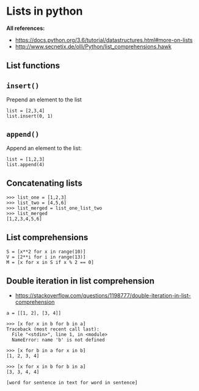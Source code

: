 # Lists in python

**All references:**
- https://docs.python.org/3.6/tutorial/datastructures.html#more-on-lists
- http://www.secnetix.de/olli/Python/list_comprehensions.hawk


## List functions

## `insert()`

Prepend an element to the list

~~~~
list = [2,3,4]
list.insert(0, 1)
~~~~

## `append()`

Append an element to the list:

~~~~
list = [1,2,3]
list.append(4)
~~~~

## Concatenating lists

~~~~
>>> list_one = [1,2,3]
>>> list_two = [4,5,6]
>>> list_merged = list_one_list_two
>>> list_merged
[1,2,3,4,5,6]
~~~~

## List comprehensions

~~~~
S = [x**2 for x in range(10)]
V = [2**i for i in range(13)]
M = [x for x in S if x % 2 == 0]
~~~~


## Double iteration in list comprehension

- https://stackoverflow.com/questions/1198777/double-iteration-in-list-comprehension

~~~~
a = [[1, 2], [3, 4]]
~~~~

~~~~
>>> [x for x in b for b in a]
Traceback (most recent call last):
  File "<stdin>", line 1, in <module>
  NameError: name 'b' is not defined
~~~~

~~~~
>>> [x for b in a for x in b]
[1, 2, 3, 4]
~~~~

~~~~
>>> [x for x in b for b in a]
[3, 3, 4, 4]
~~~~

~~~~
[word for sentence in text for word in sentence]
~~~~
